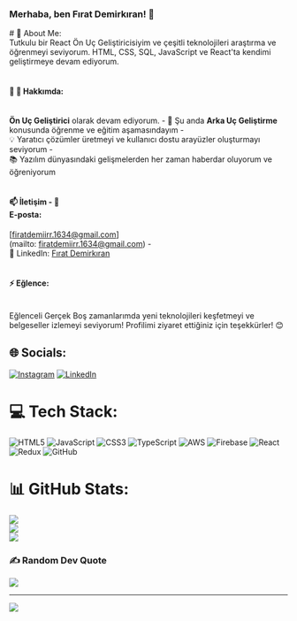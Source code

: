 <h3 align="left">Merhaba, ben Fırat Demirkıran! 👋 </h3>
# 💫 About Me:
<br>Tutkulu bir React Ön Uç Geliştiricisiyim ve çeşitli teknolojileri araştırma ve öğrenmeyi seviyorum. HTML, CSS, SQL, JavaScript ve React'ta kendimi geliştirmeye devam ediyorum. <br><br>

#### 🚀 💼 Hakkımda:
<br> **Ön Uç Geliştirici** olarak devam ediyorum. - 🌱 Şu anda **Arka Uç Geliştirme** konusunda öğrenme ve eğitim aşamasındayım - <br>💡 Yaratıcı çözümler üretmeyi ve kullanıcı dostu arayüzler oluşturmayı seviyorum - <br>📚 Yazılım dünyasındaki gelişmelerden her zaman haberdar oluyorum ve öğreniyorum <br><br>

#### 📫 İletişim - 📧 <br>E-posta:
[firatdemiirr.1634@gmail.com]<br>
(mailto: firatdemiirr.1634@gmail.com) -<br> 💼 LinkedIn: [Fırat Demirkıran]( https://www.linkedin.com/in/fırat-demirkıran ) <br><br>

#### ⚡ Eğlence:
<br>Eğlenceli Gerçek Boş zamanlarımda yeni teknolojileri keşfetmeyi ve belgeseller izlemeyi seviyorum! Profilimi ziyaret ettiğiniz için teşekkürler! 😊


## 🌐 Socials:
[![Instagram](https://img.shields.io/badge/Instagram-%23E4405F.svg?logo=Instagram&logoColor=white)](https://instagram.com/https://www.instagram.com/frt.dmr16) [![LinkedIn](https://img.shields.io/badge/LinkedIn-%230077B5.svg?logo=linkedin&logoColor=white)](https://linkedin.com/in/https://www.linkedin.com/fırat-demirkıran) 

# 💻 Tech Stack:
![HTML5](https://img.shields.io/badge/html5-%23E34F26.svg?style=for-the-badge&logo=html5&logoColor=white) ![JavaScript](https://img.shields.io/badge/javascript-%23323330.svg?style=for-the-badge&logo=javascript&logoColor=%23F7DF1E) ![CSS3](https://img.shields.io/badge/css3-%231572B6.svg?style=for-the-badge&logo=css3&logoColor=white) ![TypeScript](https://img.shields.io/badge/typescript-%23007ACC.svg?style=for-the-badge&logo=typescript&logoColor=white) ![AWS](https://img.shields.io/badge/AWS-%23FF9900.svg?style=for-the-badge&logo=amazon-aws&logoColor=white) ![Firebase](https://img.shields.io/badge/firebase-%23039BE5.svg?style=for-the-badge&logo=firebase) ![React](https://img.shields.io/badge/react-%2320232a.svg?style=for-the-badge&logo=react&logoColor=%2361DAFB) ![Redux](https://img.shields.io/badge/redux-%23593d88.svg?style=for-the-badge&logo=redux&logoColor=white) ![GitHub](https://img.shields.io/badge/github-%23121011.svg?style=for-the-badge&logo=github&logoColor=white)
# 📊 GitHub Stats:
![](https://github-readme-stats.vercel.app/api?username=FıratDemirkıran&theme=dark&hide_border=false&include_all_commits=false&count_private=false)<br/>
![](https://github-readme-streak-stats.herokuapp.com/?user=FıratDemirkıran&theme=dark&hide_border=false)<br/>
![](https://github-readme-stats.vercel.app/api/top-langs/?username=FıratDemirkıran&theme=dark&hide_border=false&include_all_commits=false&count_private=false&layout=compact)

### ✍️ Random Dev Quote
![](https://quotes-github-readme.vercel.app/api?type=horizontal&theme=radical)

---
[![](https://visitcount.itsvg.in/api?id=FıratDemirkıran&icon=0&color=0)](https://visitcount.itsvg.in)

<!-- Proudly created with GPRM ( https://gprm.itsvg.in ) -->
